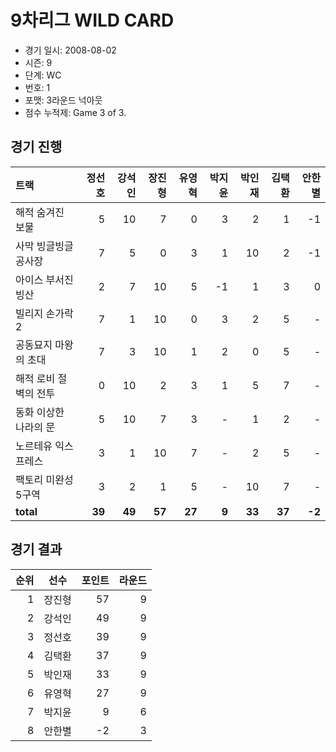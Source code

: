 # 9차리그 WILD CARD

- 경기 일시: 2008-08-02
- 시즌: 9
- 단계: WC
- 번호: 1
- 포맷: 3라운드 넉아웃
- 점수 누적제: Game 3 of 3.





## 경기 진행

| 트랙 | 정선호 | 강석인 | 장진형 | 유영혁 | 박지윤 | 박인재 | 김택환 | 안한별 |
|:---|---:|---:|---:|---:|---:|---:|---:|---:|
| 해적 숨겨진 보물 | 5 | 10 | 7 | 0 | 3 | 2 | 1 | -1 |
| 사막 빙글빙글 공사장 | 7 | 5 | 0 | 3 | 1 | 10 | 2 | -1 |
| 아이스 부서진 빙산 | 2 | 7 | 10 | 5 | -1 | 1 | 3 | 0 |
| 빌리지 손가락 2 | 7 | 1 | 10 | 0 | 3 | 2 | 5 | - |
| 공동묘지 마왕의 초대 | 7 | 3 | 10 | 1 | 2 | 0 | 5 | - |
| 해적 로비 절벽의 전투 | 0 | 10 | 2 | 3 | 1 | 5 | 7 | - |
| 동화 이상한 나라의 문 | 5 | 10 | 7 | 3 | - | 1 | 2 | - |
| 노르테유 익스프레스 | 3 | 1 | 10 | 7 | - | 2 | 5 | - |
| 팩토리 미완성 5구역 | 3 | 2 | 1 | 5 | - | 10 | 7 | - |
| __total__ | __39__ | __49__ | __57__ | __27__ | __9__ | __33__ | __37__ | __-2__ |




## 경기 결과

| 순위 | 선수 | 포인트 | 라운드 |
|---:|:---:|---:|---:|
| 1 | 장진형 | 57 | 9 |
| 2 | 강석인 | 49 | 9 |
| 3 | 정선호 | 39 | 9 |
| 4 | 김택환 | 37 | 9 |
| 5 | 박인재 | 33 | 9 |
| 6 | 유영혁 | 27 | 9 |
| 7 | 박지윤 | 9 | 6 |
| 8 | 안한별 | -2 | 3 |

